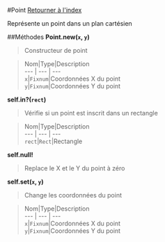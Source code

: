 #Point
[Retourner à l'index](README.md)

Représente un point dans un plan cartésien

##Méthodes
**Point.new(`x`, `y`)**

> Constructeur de point  
  
> Nom|Type|Description  
--- | --- | ---  
`x`|`Fixnum`|Coordonnées X du point  
`y`|`Fixnum`|Coordonnées Y du point  
  




**self.in?(`rect`)**

> Vérifie si un point est inscrit dans un rectangle  
  
> Nom|Type|Description  
--- | --- | ---  
`rect`|`Rect`|Rectangle  
  




**self.null!**

> Replace le X et le Y du point à zéro  
  
>   




**self.set(`x`, `y`)**

> Change les coordonnées du point  
  
> Nom|Type|Description  
--- | --- | ---  
`x`|`Fixnum`|Coordonnées X du point  
`y`|`Fixnum`|Coordonnées Y du point  
  




